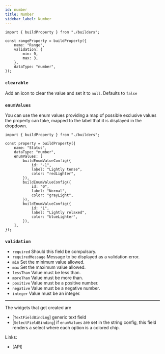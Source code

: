 ```yaml
---
id: number
title: Number
sidebar_label: Number
---
```


```tsx
import { buildProperty } from "./builders";

const rangeProperty = buildProperty({
    name: "Range",
    validation: {
        min: 0,
        max: 3,
    },
    dataType: "number",
});
```

### `clearable`

Add an icon to clear the value and set it to `null`. Defaults to `false`

### `enumValues`

You can use the enum values providing a map of possible
exclusive values the property can take, mapped to the label that it is
displayed in the dropdown.

```tsx
import { buildProperty } from "./builders";

const property = buildProperty({
    name: "Status",
    dataType: "number",
    enumValues: [
        buildEnumValueConfig({
            id: "-1",
            label: "Lightly tense",
            color: "redLighter",
        }),
        buildEnumValueConfig({
            id: "0",
            label: "Normal",
            color: "grayLight",
        }),
        buildEnumValueConfig({
            id: "1",
            label: "Lightly relaxed",
            color: "blueLighter",
        }),
    ],
});
```

### `validation`

- `required` Should this field be compulsory.
- `requiredMessage` Message to be displayed as a validation error.
- `min` Set the minimum value allowed.
- `max` Set the maximum value allowed.
- `lessThan` Value must be less than.
- `moreThan` Value must be more than.
- `positive` Value must be a positive number.
- `negative` Value must be a negative number.
- `integer` Value must be an integer.

---

The widgets that get created are

- [`TextFieldBinding`] generic text field
- [`SelectFieldBinding`] if `enumValues` are set in the string config, this field renders a select
  where each option is a colored chip.

Links:

- [API]
